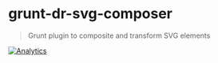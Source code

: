 grunt-dr-svg-composer
=====================

> Grunt plugin to composite and transform SVG elements

[![Analytics](https://ga-beacon.appspot.com/UA-8318361-2/drdk/grunt-dr-svg-composer)](https://github.com/igrigorik/ga-beacon)
